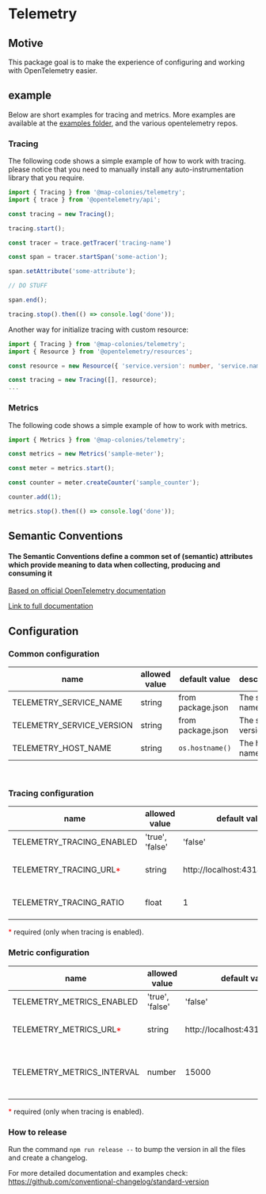# Telemetry
## Motive
This package goal is to make the experience of configuring and working with OpenTelemetry easier.
## example
Below are short examples for tracing and metrics. More examples are available at the [examples folder](examples/), and the various opentelemetry repos.
### Tracing
The following code shows a simple example of how to work with tracing. please notice that you need to manually install any auto-instrumentation library that you require.

```typescript
import { Tracing } from '@map-colonies/telemetry';
import { trace } from '@opentelemetry/api';

const tracing = new Tracing();

tracing.start();

const tracer = trace.getTracer('tracing-name')

const span = tracer.startSpan('some-action');

span.setAttribute('some-attribute');

// DO STUFF

span.end();

tracing.stop().then(() => console.log('done'));
```

Another way for initialize tracing with custom resource:

```typescript
import { Tracing } from '@map-colonies/telemetry';
import { Resource } from '@opentelemetry/resources';

const resource = new Resource({ 'service.version': number, 'service.name': 'my-service-name' });

const tracing = new Tracing([], resource);
...
```

### Metrics
The following code shows a simple example of how to work with metrics.

```typescript
import { Metrics } from '@map-colonies/telemetry';

const metrics = new Metrics('sample-meter');

const meter = metrics.start();

const counter = meter.createCounter('sample_counter');

counter.add(1);

metrics.stop().then(() => console.log('done'));
```

## Semantic Conventions
#### The Semantic Conventions define a common set of (semantic) attributes which provide meaning to data when collecting, producing and consuming it
[Based on official OpenTelemetry documentation](https://opentelemetry.io/docs/specs/semconv/)

[Link to full documentation](src/semanticConventions/README.md)

## Configuration
### Common configuration
| name |allowed value| default value | description
|---|---|---|---|
|TELEMETRY_SERVICE_NAME|string|from package.json| The service name
|TELEMETRY_SERVICE_VERSION|string| from package.json| The service version
|TELEMETRY_HOST_NAME|string|`os.hostname()`|The host name
<br/>

### Tracing configuration
| name |allowed value| default value | description 
|---|---|---|---|
|TELEMETRY_TRACING_ENABLED|'true', 'false'|'false'|Should Tracing be enabled
|TELEMETRY_TRACING_URL<span style="color:red">*</span>|string|http://localhost:4318/v1/traces|The URL to the OpenTelemetry Collector
|TELEMETRY_TRACING_RATIO|float|1|The amount of traces to sample 

<span style="color:red">*</span> required (only when tracing is enabled).
<br/>
### Metric configuration
| name |allowed value| default value | description
|---|---|---|---|
|TELEMETRY_METRICS_ENABLED|'true', 'false'|'false'|Should Metrics be enabled| 
|TELEMETRY_METRICS_URL<span style="color:red">*</span>|string|http://localhost:4318/v1/metrics|The URL to the OpenTelemetry Collector
|TELEMETRY_METRICS_INTERVAL|number|15000|The interval in miliseconds between sending data to the collector

<span style="color:red">*</span> required (only when tracing is enabled).

### How to release
Run the command `npm run release --` to bump the version in all the files and create a changelog.

For more detailed documentation and examples check: https://github.com/conventional-changelog/standard-version

